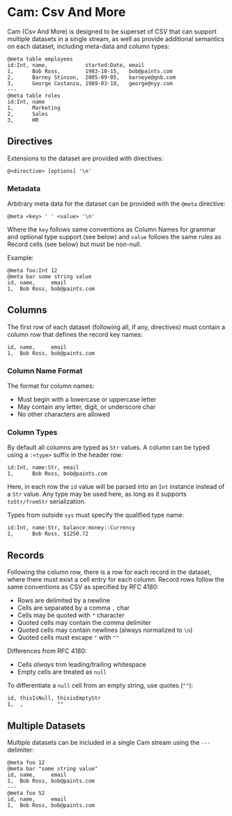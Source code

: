 # Cam: Csv And More

Cam (Csv And More) is designed to be superset of CSV that can support multiple
datasets in a single stream, as well as provide additional semantics on each
dataset, including meta-data and column types:

    @meta table employees
    id:Int, name,            started:Date, email
    1,      Bob Ross,        1983-10-15,   bob@paints.com
    2,      Barney Stinson,  2005-09-05,   barneye@gnb.com
    3,      George Costanza, 1989-03-10,   george@nyy.com
    ---
    @meta table roles
    id:Int, name
    1,      Marketing
    2,      Sales
    3,      HR

## Directives

Extensions to the dataset are provided with directives:

    @<directive> [options] '\n'

### Metadata

Arbitrary meta data for the dataset can be provided with the `@meta` directive:

    @meta <key> ' ' <value> '\n'

Where the `key` follows same conventions as Column Names for grammar and
optional type support (see below) and `value` follows the same rules as
Record cells (see below) but must be non-null.

Example:

    @meta foo:Int 12
    @meta bar some string value
    id, name,     email
    1,  Bob Ross, bob@paints.com

## Columns

The first row of each dataset (following all, if any, directives) must contain
a column row that defines the record key names:

    id, name,     email
    1,  Bob Ross, bob@paints.com

### Column Name Format

The format for column names:

  * Must begin with a lowercase or uppercase letter
  * May contain any letter, digit, or underscore char
  * No other characters are allowed

### Column Types

By default all columns are typed as `Str` values.  A column can be typed using
a `:<type>` suffix in the header row:

    id:Int, name:Str, email
    1,      Bob Ross, bob@paints.com

Here, in each row the `id` value will be parsed into an `Int` instance instead
of a `Str` value.  Any type may be used here, as long as it supports
`toStr/fromStr` serialization.

Types from outside `sys` must specify the qualified type name:

    id:Int, name:Str, balance:money::Currency
    1,      Bob Ross, $1250.72

## Records

Following the column row, there is a row for each record in the dataset, where
there must exist a cell entry for each column.  Record rows follow the same
conventions as CSV as specified by RFC 4180:

  * Rows are delimited by a newline
  * Cells are separated by a comma `,` char
  * Cells may be quoted with `"` character
  * Quoted cells may contain the comma delimiter
  * Quoted cells may contain newlines (always normalized to `\n`)
  * Quoted cells must escape `"` with `""`

Differences from RFC 4180:

  * Cells _always_ trim leading/trailing whitespace
  * Empty cells are treated as `null`

To differentiate a `null` cell from an empty string, use quotes (`""`):

    id, thisIsNull, thisisEmptyStr
    1,  ,           ""

## Multiple Datasets

Multiple datasets can be included in a single Cam stream using the `---`
delimiter:

    @meta foo 12
    @meta bar "some string value"
    id, name,     email
    1,  Bob Ross, bob@paints.com
    ---
    @meta foo 52
    id, name,     email
    1,  Bob Ross, bob@paints.com


